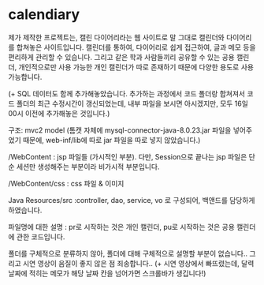 # calendiary

제가 제작한 프로젝트는, 캘린 다이어리라는 웹 사이트로
말 그대로 캘린더와 다이어리를 합쳐놓은 사이트입니다.
캘린더를 통하여, 다이어리로 쉽게 접근하여,
글과 메모 등을 편리하게 관리할 수 있습니다.
그리고 같은 학과 사람들끼리 공유할 수 있는 공용 캘린더,
개인적으로만 사용 가능한 개인 캘린더가 따로 존재하기 때문에
다양한 용도로 사용 가능합니다.

(+ SQL 데이터도 함께 추가해놓았습니다. 추가하는 과정에서 코드 폴더랑 합쳐져서 코드 폴더의 최근 수정시간이 갱신되었는데,
내부 파일을 보시면 아시겠지만, 모두 16일 00시 이전에 추가해놓은 것입니다.)

구조: mvc2 model
(톰캣 자체에 mysql-connector-java-8.0.23.jar 파일을 넣어주었기 때문에, web-inf/lib에 따로 jar 파일을 따로 넣지 않았습니다.)

/WebContent
: jsp 파일들 (가시적인 부분). 다만, Session으로 끝나는 jsp 파일은 단순 세션만 생성해주는 부분이라 비가시적 부분입니다.

/WebContent/css
: css 파일 & 이미지

Java Resources/src
:controller, dao, service, vo 로 구성되어, 백앤드를 담당하게 하였습니다.

파일명에 대한 설명 : pr로 시작하는 것은 개인 캘린더, pu로 시작하는 것은 공용 캘린더에 관한 코드입니다.

폴더를 구체적으로 분류하지 않아, 폴더에 대해 구체적으로 설명할 부분이 없습니다..
그리고 시연 영상이 음질이 좋지 않은 점 죄송합니다..
(+ 시연 영상에서 빠뜨렸는데, 달력 날짜에 적히는 메모가 해당 날짜 칸을 넘어가면 스크롤바가 생깁니다!)
